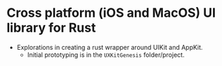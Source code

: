 # Cross platform (iOS and MacOS) UI library for Rust

- Explorations in creating a rust wrapper around UIKit and AppKit.
    - Initial prototyping is in the `UXKitGenesis` folder/project. 

